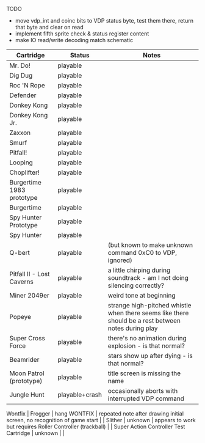 TODO
* move vdp_int and coinc bits to VDP status byte, test them there, return that byte and clear on read
* implement fifth sprite check & status register content
* make IO read/write decoding match schematic

| Cartridge | Status | Notes |
| --------- | ------ | ----- |
| Mr. Do! | playable | |
| Dig Dug | playable | |
| Roc 'N Rope | playable | |
| Defender | playable | |
| Donkey Kong | playable | |
| Donkey Kong Jr. | playable | |
| Zaxxon | playable | |
| Smurf | playable | |
| Pitfall! | playable | |
| Looping | playable | |
| Choplifter! | playable | |
| Burgertime 1983 prototype | playable | |
| Burgertime | playable | |
| Spy Hunter Prototype | playable | |
| Spy Hunter | playable | |
| Q-bert | playable | (but known to make unknown command 0xC0 to VDP, ignored) |
| Pitfall II - Lost Caverns | playable | a little chirping during soundtrack - am I not doing silencing correctly? |
| Miner 2049er | playable | weird tone at beginning |
| Popeye | playable | strange high-pitched whistle when there seems like there should be a rest between notes during play |
| Super Cross Force | playable | there's no animation during explosion - is that normal? |
| Beamrider | playable | stars show up after dying - is that normal? |
| Moon Patrol (prototype) | playable | title screen is missing the name |
| Jungle Hunt | playable+crash | occasionally aborts with interrupted VDP command |
Wontfix
| Frogger | hang WONTFIX | repeated note after drawing initial screen, no recognition of game start |
| Slither | unknown | appears to work but requires Roller Controller (trackball) |
| Super Action Controller Test Cartridge | unknown | |

